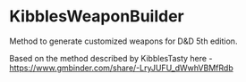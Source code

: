 # KibblesWeaponBuilder

Method to generate customized weapons for D&D 5th edition.

Based on the method described by KibblesTasty here - https://www.gmbinder.com/share/-LryJUFU_dWwhVBMfRdb
